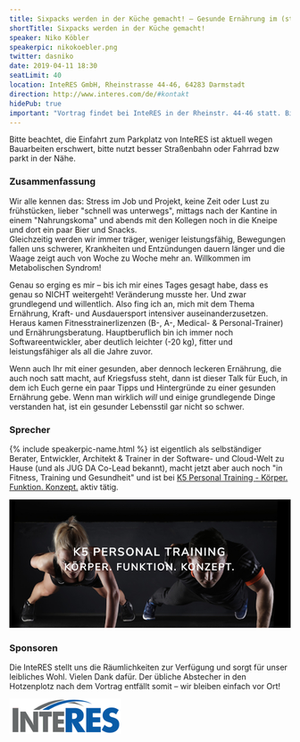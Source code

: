```yaml
---
title: Sixpacks werden in der Küche gemacht! – Gesunde Ernährung im (stressigen) Softwarealltag
shortTitle: Sixpacks werden in der Küche gemacht!
speaker: Niko Köbler
speakerpic: nikokoebler.png
twitter: dasniko
date: 2019-04-11 18:30
seatLimit: 40
location: InteRES GmbH, Rheinstrasse 44-46, 64283 Darmstadt
direction: http://www.interes.com/de/#kontakt
hidePub: true
important: "Vortrag findet bei InteRES in der Rheinstr. 44-46 statt. Bitte beachtet, die Einfahrt zum Parkplatz ist wegen Bauarbeiten erschwert."
---
```


Bitte beachtet, die Einfahrt zum Parkplatz von InteRES ist aktuell wegen Bauarbeiten erschwert, bitte nutzt besser Straßenbahn oder Fahrrad bzw parkt in der Nähe.

### Zusammenfassung

Wir alle kennen das: Stress im Job und Projekt, keine Zeit oder Lust zu frühstücken, lieber "schnell was unterwegs", mittags nach der Kantine in einem "Nahrungskoma" und abends mit den Kollegen noch in die Kneipe und dort ein paar Bier und Snacks.  
Gleichzeitig werden wir immer träger, weniger leistungsfähig, Bewegungen fallen uns schwerer, Krankheiten und Entzündungen dauern länger und die Waage zeigt auch von Woche zu Woche mehr an. Willkommen im Metabolischen Syndrom!

Genau so erging es mir – bis ich mir eines Tages gesagt habe, dass es genau so NICHT weitergeht! Veränderung musste her. Und zwar grundlegend und willentlich. Also fing ich an, mich mit dem Thema Ernährung, Kraft- und Ausdauersport intensiver auseinanderzusetzen. Heraus kamen Fitnesstrainerlizenzen (B-, A-, Medical- & Personal-Trainer) und Ernährungsberatung. Hauptberuflich bin ich immer noch Softwareentwickler, aber deutlich leichter (-20 kg), fitter und leistungsfähiger als all die Jahre zuvor.

Wenn auch Ihr mit einer gesunden, aber dennoch leckeren Ernährung, die auch noch satt macht, auf Kriegsfuss steht, dann ist dieser Talk für Euch, in dem ich Euch gerne ein paar Tipps und Hintergründe zu einer gesunden Ernährung gebe. Wenn man wirklich _will_ und einige grundlegende Dinge verstanden hat, ist ein gesunder Lebensstil gar nicht so schwer.

### Sprecher

{% include speakerpic-name.html %} ist eigentlich als selbständiger Berater, Entwickler, Architekt & Trainer in der Software- und Cloud-Welt zu Hause (und als JUG DA Co-Lead bekannt), macht jetzt aber auch noch "in Fitness, Training und Gesundheit" und ist bei [K5 Personal Training - Körper. Funktion. Konzept.](https://k5-training.de) aktiv tätig.

<a href="https://k5-training.de" target="_blank">
  <img src="/images/sponsors/k5.png" alt="K5 Personal Training - Körper. Funktion. Konzept."/>
</a>

### Sponsoren

Die InteRES stellt uns die Räumlichkeiten zur Verfügung und sorgt für unser leibliches Wohl. Vielen Dank dafür. Der übliche Abstecher in den Hotzenplotz nach dem Vortrag entfällt somit – wir bleiben einfach vor Ort!

[![InterRES Logo](/images/sponsors/interes.png)](http://www.interes.de/)

